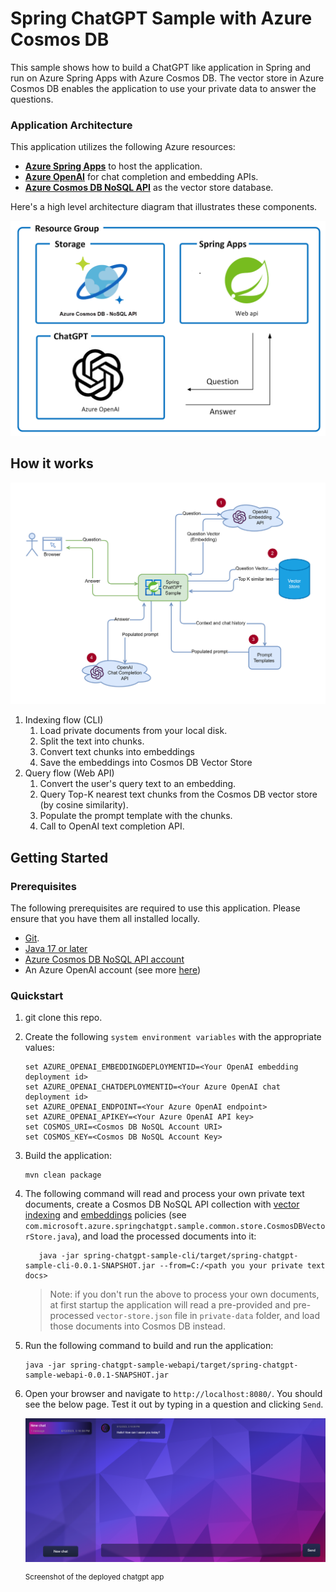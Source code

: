 # Spring ChatGPT Sample with Azure Cosmos DB

This sample shows how to build a ChatGPT like application in Spring and run on Azure Spring Apps with Azure Cosmos DB. The vector store in Azure Cosmos DB enables the application to use your private data to answer the questions.

### Application Architecture

This application utilizes the following Azure resources:

- [**Azure Spring Apps**](https://docs.microsoft.com/azure/spring-apps/) to host the application.
- [**Azure OpenAI**](https://docs.microsoft.com/azure/cognitive-services/openai/) for chat completion and embedding APIs.
- [**Azure Cosmos DB NoSQL API**](https://learn.microsoft.com/azure/cosmos-db/nosql/vector-search) as the vector store database.

Here's a high level architecture diagram that illustrates these components.

!["Application architecture diagram"](assets/resources.png)

## How it works

![Workflow](./docs/workflow.png)

1. Indexing flow (CLI)
   1. Load private documents from your local disk.
   1. Split the text into chunks.
   1. Convert text chunks into embeddings
   1. Save the embeddings into Cosmos DB Vector Store
1. Query flow (Web API)
   1. Convert the user's query text to an embedding.
   1. Query Top-K nearest text chunks from the Cosmos DB vector store (by cosine similarity).
   1. Populate the prompt template with the chunks.
   1. Call to OpenAI text completion API.


## Getting Started

### Prerequisites

The following prerequisites are required to use this application. Please ensure that you have them all installed locally.

- [Git](http://git-scm.com/).
- [Java 17 or later](https://learn.microsoft.com/java/openjdk/install)
- [Azure Cosmos DB NoSQL API account](https://learn.microsoft.com/azure/cosmos-db/nosql/how-to-create-account)
- An Azure OpenAI account (see more [here](https://customervoice.microsoft.com/Pages/ResponsePage.aspx?id=v4j5cvGGr0GRqy180BHbR7en2Ais5pxKtso_Pz4b1_xUOFA5Qk1UWDRBMjg0WFhPMkIzTzhKQ1dWNyQlQCN0PWcu))

### Quickstart

1. git clone this repo.
2. Create the following `system environment variables` with the appropriate values:

   ```shell
   set AZURE_OPENAI_EMBEDDINGDEPLOYMENTID=<Your OpenAI embedding deployment id>
   set AZURE_OPENAI_CHATDEPLOYMENTID=<Your Azure OpenAI chat deployment id>
   set AZURE_OPENAI_ENDPOINT=<Your Azure OpenAI endpoint>
   set AZURE_OPENAI_APIKEY=<Your Azure OpenAI API key>
   set COSMOS_URI=<Cosmos DB NoSQL Account URI>
   set COSMOS_KEY=<Cosmos DB NoSQL Account Key>
   ```

3. Build the application:

   ```shell
   mvn clean package
   ```  

4. The following command will read and process your own private text documents, create a Cosmos DB NoSQL API collection with [vector indexing](https://learn.microsoft.com/azure/cosmos-db/nosql/vector-search#vector-indexing-policies) and [embeddings](https://learn.microsoft.com/azure/cosmos-db/nosql/vector-search#container-vector-policies) policies (see `com.microsoft.azure.springchatgpt.sample.common.store.CosmosDBVectorStore.java`), and load the processed documents into it:

   ```shell
      java -jar spring-chatgpt-sample-cli/target/spring-chatgpt-sample-cli-0.0.1-SNAPSHOT.jar --from=C:/<path you your private text docs>

   ```
   > Note: if you don't run the above to process your own documents, at first startup the application will read a pre-provided and pre-processed `vector-store.json` file in `private-data` folder, and load those documents into Cosmos DB instead.

5. Run the following command to build and run the application:

   ```shell
   java -jar spring-chatgpt-sample-webapi/target/spring-chatgpt-sample-webapi-0.0.1-SNAPSHOT.jar
   ```
6. Open your browser and navigate to `http://localhost:8080/`. You should see the below page. Test it out by typing in a question and clicking `Send`.

   !["Screenshot of deployed chatgpt app"](assets/chatgpt.png)

   <sup>Screenshot of the deployed chatgpt app</sup>
